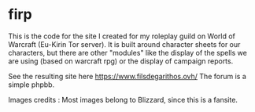# firp
This is the code for the site I created for my roleplay guild on World of Warcraft (Eu-Kirin Tor server). 
It is built around character sheets for our characters, but there are other "modules" like the display of the spells we are using (based on warcraft rpg) or the display of campaign reports.

See the resulting site here
https://www.filsdegarithos.ovh/
The forum is a simple phpbb.

Images credits :
Most images belong to Blizzard, since this is a fansite.
